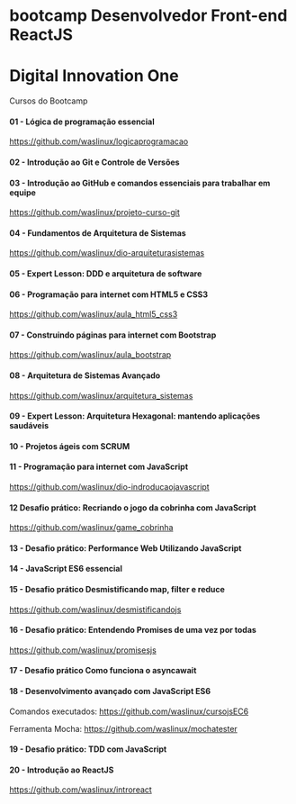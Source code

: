 ﻿# bootcamp Desenvolvedor Front-end ReactJS
# Digital Innovation One

Cursos do Bootcamp

#### 01 - Lógica de programação essencial

https://github.com/waslinux/logicaprogramacao

#### 02 - Introdução ao Git e Controle de Versões

#### 03 - Introdução ao GitHub e comandos essenciais para trabalhar em equipe

https://github.com/waslinux/projeto-curso-git

#### 04 - Fundamentos de Arquitetura de Sistemas

https://github.com/waslinux/dio-arquiteturasistemas 

#### 05 - Expert Lesson: DDD e arquitetura de software 

#### 06 - Programação para internet com HTML5 e CSS3

https://github.com/waslinux/aula_html5_css3

#### 07 - Construindo páginas para internet com Bootstrap

https://github.com/waslinux/aula_bootstrap

#### 08 - Arquitetura de Sistemas Avançado

https://github.com/waslinux/arquitetura_sistemas

#### 09 - Expert Lesson: Arquitetura Hexagonal: mantendo aplicações saudáveis

#### 10 - Projetos ágeis com SCRUM

#### 11 - Programação para internet com JavaScript 

https://github.com/waslinux/dio-indroducaojavascript    

#### 12 Desafio prático: Recriando o jogo da cobrinha com JavaScript

https://github.com/waslinux/game_cobrinha

#### 13 - Desafio prático: Performance Web Utilizando JavaScript

#### 14 - JavaScript ES6 essencial

#### 15 - Desafio prático Desmistificando map, filter e reduce

https://github.com/waslinux/desmistificandojs

#### 16 - Desafio prático: Entendendo Promises de uma vez por todas

https://github.com/waslinux/promisesjs

#### 17 - Desafio prático Como funciona o asyncawait

#### 18 - Desenvolvimento avançado com JavaScript ES6

Comandos executados: https://github.com/waslinux/cursojsEC6

Ferramenta Mocha: https://github.com/waslinux/mochatester

#### 19 - Desafio prático: TDD com JavaScript

#### 20 - Introdução ao ReactJS

https://github.com/waslinux/introreact


